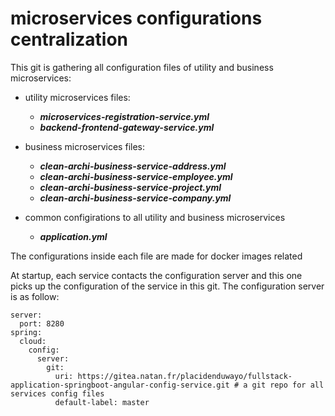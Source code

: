 # microservices configurations centralization
This git is gathering all configuration files of utility and business microservices:
- utility microservices files:
	- ***microservices-registration-service.yml***
	- ***backend-frontend-gateway-service.yml***

- business microservices files:
	- ***clean-archi-business-service-address.yml***
	- ***clean-archi-business-service-employee.yml***
	- ***clean-archi-business-service-project.yml***
	- ***clean-archi-business-service-company.yml***

- common configirations to all utility and business microservices
	- ***application.yml***

The configurations inside each file are made for docker images related

At startup, each service contacts the configuration server and this one picks up the configuration of the service in this git.
The configuration server is as follow:
```
server:
  port: 8280
spring:
  cloud:
    config:
      server:
        git:
          uri: https://gitea.natan.fr/placidenduwayo/fullstack-application-springboot-angular-config-service.git # a git repo for all services config files
          default-label: master
```

